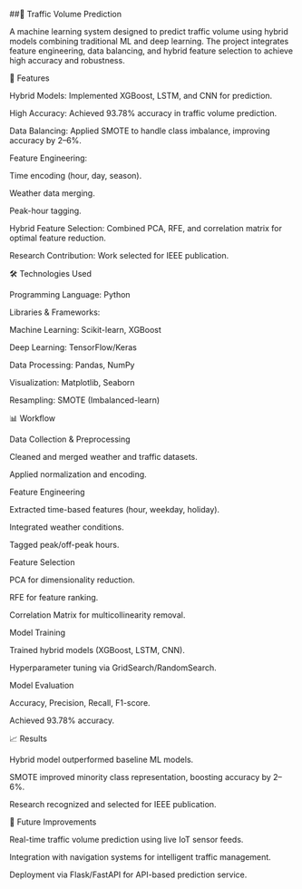 ##🚦 Traffic Volume Prediction

A machine learning system designed to predict traffic volume using hybrid models combining traditional ML and deep learning. The project integrates feature engineering, data balancing, and hybrid feature selection to achieve high accuracy and robustness.

📌 Features

Hybrid Models: Implemented XGBoost, LSTM, and CNN for prediction.

High Accuracy: Achieved 93.78% accuracy in traffic volume prediction.

Data Balancing: Applied SMOTE to handle class imbalance, improving accuracy by 2–6%.

Feature Engineering:

Time encoding (hour, day, season).

Weather data merging.

Peak-hour tagging.

Hybrid Feature Selection: Combined PCA, RFE, and correlation matrix for optimal feature reduction.

Research Contribution: Work selected for IEEE publication.

🛠️ Technologies Used

Programming Language: Python

Libraries & Frameworks:

Machine Learning: Scikit-learn, XGBoost

Deep Learning: TensorFlow/Keras

Data Processing: Pandas, NumPy

Visualization: Matplotlib, Seaborn

Resampling: SMOTE (Imbalanced-learn)

📊 Workflow

Data Collection & Preprocessing

Cleaned and merged weather and traffic datasets.

Applied normalization and encoding.

Feature Engineering

Extracted time-based features (hour, weekday, holiday).

Integrated weather conditions.

Tagged peak/off-peak hours.

Feature Selection

PCA for dimensionality reduction.

RFE for feature ranking.

Correlation Matrix for multicollinearity removal.

Model Training

Trained hybrid models (XGBoost, LSTM, CNN).

Hyperparameter tuning via GridSearch/RandomSearch.

Model Evaluation

Accuracy, Precision, Recall, F1-score.

Achieved 93.78% accuracy.

📈 Results

Hybrid model outperformed baseline ML models.

SMOTE improved minority class representation, boosting accuracy by 2–6%.

Research recognized and selected for IEEE publication.

🚀 Future Improvements

Real-time traffic volume prediction using live IoT sensor feeds.

Integration with navigation systems for intelligent traffic management.

Deployment via Flask/FastAPI for API-based prediction service.
